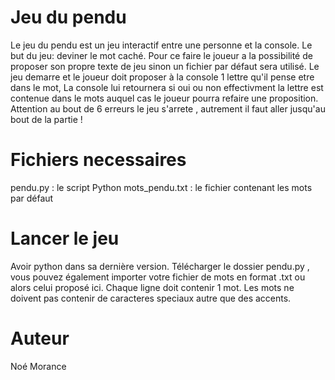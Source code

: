 # Jeu du pendu 

Le jeu du pendu est un jeu interactif entre une personne et la console. Le but du jeu: deviner le mot caché. 
Pour ce faire le joueur a la possibilité de proposer son propre texte de jeu sinon un fichier par défaut sera utilisé.
Le jeu demarre et le joueur doit proposer à la console 1 lettre qu'il pense etre dans le mot, 
La console lui retournera si oui ou non effectivment la lettre est contenue dans le mots auquel cas le joueur pourra refaire une proposition. 
Attention au bout de 6 erreurs le jeu s'arrete , autrement il faut aller jusqu'au bout de la partie ! 

# Fichiers necessaires
pendu.py : le script Python
mots_pendu.txt : le fichier contenant les mots par défaut

# Lancer le jeu
Avoir python dans sa dernière version. Télécharger le dossier pendu.py , vous pouvez également importer votre fichier de mots en format .txt ou alors celui proposé ici.
Chaque ligne doit contenir 1 mot. Les mots ne doivent pas contenir de caracteres speciaux autre que des accents.

# Auteur 
Noé Morance
